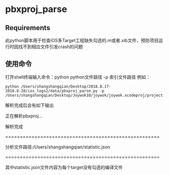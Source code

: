 # pbxproj_parse

## Requirements

此python脚本用于检查iOS多Target工程缺失勾选的.m或者.xib文件，预防项目运行时因找不到相应文件引发crash的问题


## 使用命令
打开shell终端输入命令：python python文件路径 -p 索引文件路径 例如：
 
```
python /Users/shangshangqian/Desktop/2018.8.17-2018.8.20/ios_logs2/data/pbxproj_parse.py -p /Users/shangshangqian/Desktop/Joywok10/joywok/joywok.xcodeproj/project.pbxproj
```

解析完成后会有如下输出

正在解析pbxproj...

解析完成

 ===================================================== 
 
 分析文件路径:/Users/shangshangqian/statistic.json 
 
 ===================================================== 

其中statistic.json文件内容为每个target没有勾选的编译文件
